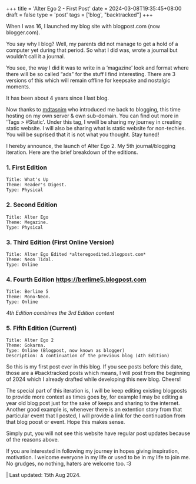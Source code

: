 +++
title = 'Alter Ego 2 - First Post'
date = 2024-03-08T19:35:45+08:00
draft = false
type = 'post'
tags = ['blog', "backtracked"]
+++

When I was 16, I launched my blog site with blogpost.com (now blogger.com).

You say why I blog? Well, my parents did not manage to get a hold of a computer yet during that period. So what I did was, wrote a journal but wouldn’t call it a journal.

You see, the way I did it was to write in a ‘magazine’ look and format where there will be so called “ads” for the stuff I find interesting. There are 3 versions of this which will remain offline for keepsake and nostalgic moments.

It has been about 4 years since I last blog.

Now thanks to [mdtasnim](https://mdtasnim.com) who introduced me back to blogging, this time hosting on my own server & own sub-domain. You can find out more in 'Tags > #Static'. Under this tag, I wwill be sharing my journey in creating static website.
I will also be sharing what is static website for non-techies. You will be suprised that it is not what you thought. Stay tuned!

I hereby announce, the launch of Alter Ego 2. My 5th journal/blogging iteration. Here are the brief breakdown of the editions.

### 1. First Edition

    Title: What's Up
    Theme: Reader's Digest.
    Type: Physical


### 2. Second Edition

    Title: Alter Ego
    Theme: Megazine.
    Type: Physical

### 3. Third Edition (First Online Version)

    Title: Alter Ego Edited *alteregoedited.blogpost.com*
    Theme: Neon Tidal.
    Type: Online

### 4. Fourth Edition https://berlime5.blogpost.com

    Title: Berlime 5
    Theme: Mono-Neon.
    Type: Online


*4th Edition combines the 3rd Edition content*

### 5. Fifth Edition (Current)

    Title: Alter Ego 2
    Theme: Gokarna.
    Type: Online (Blogpost, now known as blogger)
    Description: A continuation of the previous blog (4th Edition)

So this is my first post ever in this blog. If you see posts before this date, those are a #backtracked posts which means, I will post from the beginning of 2024 which I already drafted while developing this new blog. Cheers!

The special part of this iteration is, I will be keep editing existing blogposts to provide more context as times goes by, for example I may be editing a year old blog post just for the sake of keeps and sharing to the internet.
Another good example is, whenever there is an extention story from that particular event that I posted, I will provide a link for the continuation from that blog poost or event. Hope this makes sense.

Simply put, you will not see this website have regular post updates because of the reasons above.

If you are interested in following my journey in hopes giving inspiration, motivation. I welcome everyone in my life or used to be in my life to join me. 
No grudges, no nothing, haters are welcome too. :3

| Last updated: 15th Aug 2024.
